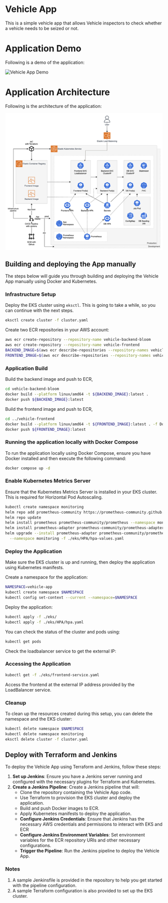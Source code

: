# Vehicle App

This is a simple vehicle app that allows Vehicle inspectors to check whether a vehicle needs to be seized or not.

# Application Demo

Following is a demo of the application:

![Vehicle App Demo](./Demo.gif)

# Application Architecture

Following is the architecture of the application:

![Vehicle App Architecture](./Architecture.png)

## Building and deploying the App manually

The steps below will guide you through building and deploying the Vehicle App manually using Docker and Kubernetes.

### Infrastructure Setup
Deploy the EKS cluster using `eksctl`. This is going to take a while, so you can continue with the next steps.

```bash
eksctl create cluster -f cluster.yaml
```

Create two ECR repositories in your AWS account:

```bash
aws ecr create-repository --repository-name vehicle-backend-bloom
aws ecr create-repository --repository-name vehicle-frontend
BACKEND_IMAGE=$(aws ecr describe-repositories --repository-names vehicle-backend-bloom --query "repositories[0].repositoryUri" --output text)
FRONTEND_IMAGE=$(aws ecr describe-repositories --repository-names vehicle-frontend --query "repositories[0].repositoryUri" --output text)
```

### Application Build
Build the backend image and push to ECR,

```bash
cd vehicle-backend-bloom
docker build --platform linux/amd64 -t ${BACKEND_IMAGE}:latest .
docker push ${BACKEND_IMAGE}:latest
```

Build the frontend image and push to ECR,

```bash
cd ../vehicle-frontend
docker build --platform linux/amd64 -t ${FRONTEND_IMAGE}:latest . -f Dockerfile.prod
docker push ${FRONTEND_IMAGE}:latest
```

### Running the application locally with Docker Compose

To run the application locally using Docker Compose, ensure you have Docker installed and then execute the following command:

```bash
docker compose up -d
```

### Enable Kubernetes Metrics Server

Ensure that the Kubernetes Metrics Server is installed in your EKS cluster. This is required for Horizontal Pod Autoscaling.

```bash
kubectl create namespace monitoring
helm repo add prometheus-community https://prometheus-community.github.io/helm-charts
helm repo update
helm install prometheus prometheus-community/prometheus --namespace monitoring
helm install prometheus-adapter prometheus-community/prometheus-adapter --namespace monitoring
helm upgrade --install prometheus-adapter prometheus-community/prometheus-adapter \
  --namespace monitoring -f ./eks/HPA/hpa-values.yaml
```

### Deploy the Application

Make sure the EKS cluster is up and running, then deploy the application using Kubernetes manifests.

Create a namespace for the application:

```bash
NAMESPACE=vehicle-app
kubectl create namespace $NAMESPACE
kubectl config set-context --current --namespace=$NAMESPACE
```

Deploy the application:

```bash
kubectl apply -f ./eks/
kubectl apply -f ./eks/HPA/hpa.yaml
```

You can check the status of the cluster and pods using:

```bash
kubectl get pods
```

Check the loadbalancer service to get the external IP:

### Accessing the Application

```bash
kubectl get -f ./eks/frontend-service.yaml 
```
Access the frontend at the external IP address provided by the LoadBalancer service.

### Cleanup
To clean up the resources created during this setup, you can delete the namespace and the EKS cluster:

```bash
kubectl delete namespace $NAMESPACE
kubectl delete namespace monitoring
eksctl delete cluster -f cluster.yaml
```

## Deploy with Terraform and Jenkins

To deploy the Vehicle App using Terraform and Jenkins, follow these steps:

1. **Set up Jenkins**: Ensure you have a Jenkins server running and configured with the necessary plugins for Terraform and Kubernetes.
2. **Create a Jenkins Pipeline**: Create a Jenkins pipeline that will:
   - Clone the repository containing the Vehicle App code.
   - Use Terraform to provision the EKS cluster and deploy the application.
   - Build and push Docker images to ECR.
   - Apply Kubernetes manifests to deploy the application.
   - **Configure Jenkins Credentials**: Ensure that Jenkins has the necessary AWS credentials and permissions to interact with EKS and ECR
   - **Configure Jenkins Environment Variables**: Set environment variables for the ECR repository URIs and other necessary configurations.
   - **Trigger the Pipeline**: Run the Jenkins pipeline to deploy the Vehicle App.

### Notes

1. A sample Jenkinsfile is provided in the repository to help you get started with the pipeline configuration.
2. A sample Terraform configuration is also provided to set up the EKS cluster.
